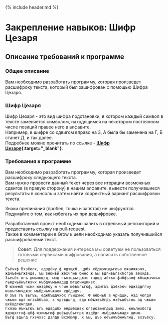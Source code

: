 {% include header.md %}

Закрепление навыков: Шифр Цезаря
===

Описание требований к программе
---------------------
### Общее описание
Вам необходимо разработать программу, которая произведет расшифроку текста, который был зашифрован с помощью Шифра Цезаря.

### Шифр Цезаря
Шифр Цезаря - это вид шифра подстановки, в котором каждый символ в тексте заменяется символом, находящимся на некотором 
постоянном числе позиций правее него в алфавите.  
Например, в шифре со сдвигом вправо на 3, А была бы заменена на Г, Б станет Д, и так далее.  
Подробнее можно прочитать по ссылке - **[Шифр Цезаря](https://ru.wikipedia.org/wiki/%D0%A8%D0%B8%D1%84%D1%80_%D0%A6%D0%B5%D0%B7%D0%B0%D1%80%D1%8F){:target="_blank"}**.

### Требования к программе
Вам необходимо разработать программу, которая произведет расшифроку следующего текста.  
Вам нужно провести данный текст через все итерации возможных сдвигов (в правую сторону) в нашем алфавите, вывести получившиеся 
результаты в консоль и затем найти корректный вариант расшифровки текста.

Знаки препинания (пробел, точка и запятая) не шифруются.  
Подумайте о том, как избегать их при дешифровке.

Разработанный проект необходимо залить в отдельный репозиторий и предоставить ссылку на pull-request.  
Также в комментарии в Grow к цели необходимо указать получившийся расшифрованный текст.

>**Совет**: Для поддержания интереса мы советуем не пользоваться готовыми сервисами шифрования, а написать собственное решение

```text
Еъёчхф Вхзёюлх, адздёиу ф ждэщхб, црбх еёдюэчъщъгюъв южаижжзчх, ждчъёнъгжзчдв. Ъы зёюивй жёхчгюв бюнс ж ъы вдгивъгзхбсгрв аёхкдв. 
Зъеъёс вгъ дмъчющгд, мзд гъюэцъьгджзс тздшд аёхкх фчбфъзжф жбъщжзчюъв гъждчъёнъгжзчх мъбдчъмъжадшд югщючющиивх. 
Ф юэимюб чхни южздёюу ю чгыж юэвъгъгюф, здмгъъ дзёхэюч еджздфггиу юэвъгмючджзс мъбдчъмъжаюк едёдадч. 
Ю зъв гъ въгъъ, еджбъщдчхбх гъищхмх. Ф еёюнъб а чрчдщи, мзд чюгдя чжъви вдя югзъббъаз, х чдэвдьгд, вды мёъэвъёгдъ жзёъвбъгюъ ад чжъви шхёвдгюмгдви. 
Гхязю ёънъгюъ вгъ едвдшбх еёдшёхввх югзиюзючгдшд зюех, жеълюхбсгд ждэщхггхф щбф юэимъгюф деёъщъбъггрк жздёдг мъбдчъмъжадя щиню. 
Въгф вдьгд гхэчхзс дзлдв Вхзёюлр, х ъы, цъэ еёъичъбюмъгюф, вхзъёсу.
```